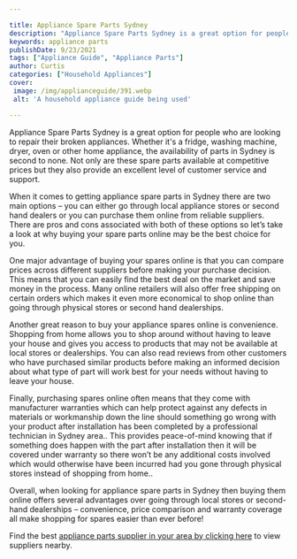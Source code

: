 ```yaml
---

title: Appliance Spare Parts Sydney
description: "Appliance Spare Parts Sydney is a great option for people who are looking to repair their broken appliances. Whether it's a fridge...keep going and find out"
keywords: appliance parts
publishDate: 9/23/2021
tags: ["Appliance Guide", "Appliance Parts"]
author: Curtis
categories: ["Household Appliances"]
cover: 
 image: /img/applianceguide/391.webp
 alt: 'A household appliance guide being used'

---
```


Appliance Spare Parts Sydney is a great option for people who are looking to repair their broken appliances. Whether it's a fridge, washing machine, dryer, oven or other home appliance, the availability of parts in Sydney is second to none. Not only are these spare parts available at competitive prices but they also provide an excellent level of customer service and support.

When it comes to getting appliance spare parts in Sydney there are two main options – you can either go through local appliance stores or second hand dealers or you can purchase them online from reliable suppliers. There are pros and cons associated with both of these options so let’s take a look at why buying your spare parts online may be the best choice for you. 

One major advantage of buying your spares online is that you can compare prices across different suppliers before making your purchase decision. This means that you can easily find the best deal on the market and save money in the process. Many online retailers will also offer free shipping on certain orders which makes it even more economical to shop online than going through physical stores or second hand dealerships. 

Another great reason to buy your appliance spares online is convenience. Shopping from home allows you to shop around without having to leave your house and gives you access to products that may not be available at local stores or dealerships. You can also read reviews from other customers who have purchased similar products before making an informed decision about what type of part will work best for your needs without having to leave your house. 

Finally, purchasing spares online often means that they come with manufacturer warranties which can help protect against any defects in materials or workmanship down the line should something go wrong with your product after installation has been completed by a professional technician in Sydney area.. This provides peace-of-mind knowing that if something does happen with the part after installation then it will be covered under warranty so there won’t be any additional costs involved which would otherwise have been incurred had you gone through physical stores instead of shopping from home.. 

Overall, when looking for appliance spare parts in Sydney then buying them online offers several advantages over going through local stores or second-hand dealerships – convenience, price comparison and warranty coverage all make shopping for spares easier than ever before!

Find the best <a href="/pages/appliance-parts-suppliers/">appliance parts supplier in your area by clicking here</a> to view suppliers nearby.
